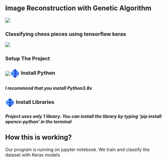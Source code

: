 <h2> Image Reconstruction with Genetic Algorithm </h2>
<img src="https://avatars.githubusercontent.com/u/66366306?s=100&u=dc5e6f5b4a05d07958d9a867b803760aa2b1613e&v=4">
<h3> Classifying chess pieces using tensorflow keras </h3>
<img src="https://i.imgur.com/qHAcfhX.gif">
<h3> Setup The Project </h3>
<h3><img align="center" src="images/xe.gif" width="30"><img align="center" src="https://raw.githubusercontent.com/efecanxrd/efecanxrd/main/images/xe.gif" width="30"> Install Python <h3>
<h5>I recommend that you install Python3.8x </h5>
<h3><img align="center" src="https://raw.githubusercontent.com/efecanxrd/efecanxrd/main/images/xe.gif" width="30"> Install Libraries </h3>
<h5> Project uses only 1 library. You can install the library by typing 'pip install opencv-python' in the terminal </h5>

<h2> How this is working? </h2>
Our program is running on jupyter notebook. We train and classify the dataset with Keras models
